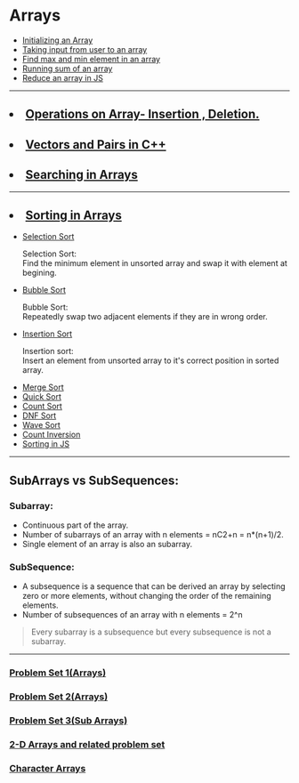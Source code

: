 # Arrays

<ul>
<li><a href="codes/array1.cpp">Initializing an Array</a></li>
<li><a href="codes/array2.cpp">Taking input from user to an array</a></li>
<li><a href="codes/arrayque1.cpp">Find max and min element in an array</a></li>
<li><a href="codes/que2.cpp">Running sum of an array</a></li>
<li><a href="codes/reduceArray.js">Reduce an array in JS</a>
</ul>

<hr>

## <li> <a href="codes/operations.cpp">Operations on Array- Insertion , Deletion.</a>
## <li><a href="codes/vectorpair">Vectors and Pairs in C++</a></li>
## <li><a href="codes/searching/searching.cpp">Searching in Arrays</a>

<hr>

## <li><a href="codes/sorting">Sorting in Arrays</a>

<ul>
<li><a href="codes/sorting/selectionsort.cpp">Selection Sort</a></li>
<p>Selection Sort: <br>Find the minimum element in unsorted array and swap it with element at begining.</p>

<li><a href="codes/sorting/bubblesort.cpp">Bubble Sort</a></li>
<p>Bubble Sort:<br>Repeatedly swap two adjacent elements if they are in wrong order.</p>

<li><a href="codes/sorting/insertionsort.cpp">Insertion Sort</a></li>
<p>Insertion sort: <br>Insert an element from unsorted array to it's correct position in sorted array.</p></li>

<li><a href="codes/sorting/mergesort.cpp">Merge Sort</a></li>
<li><a href="">Quick Sort</a></li>
<li><a href="">Count Sort</a></li>
<li><a href="">DNF Sort</a></li>
<li><a href="">Wave Sort</a></li>
<li><a href="">Count Inversion</a></li>
<li><a href="codes/sorting/sorting.js">Sorting in JS</a></li>

</ul>
</ul>



<hr>

## SubArrays vs SubSequences:

### Subarray:

<ul>
<li>Continuous part of the array.
<li>Number of subarrays of an array with n elements = nC2+n = n*(n+1)/2.
<li>Single element of an array is also an subarray.
</ul>

### SubSequence:

<ul>
<li>A subsequence is a sequence that can be derived an array by selecting zero or more elements, without changing the order of the remaining elements.
<li>Number of subsequences of an array with n elements = 2^n
</ul>

> Every subarray is a subsequence but every subsequence is not a subarray.


<hr>

### <a href="codes/problemset1">Problem Set 1(Arrays)</a>

### <a href="codes/problemset2">Problem Set 2(Arrays)</a>

### <a href="codes/problemset3">Problem Set 3(Sub Arrays)</a>

### <a href="codes/2d-arrays">2-D Arrays and related problem set</a>

### <a href="codes/char-arrays">Character Arrays</a>
